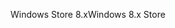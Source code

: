 <span data-ttu-id="47fa3-101">Windows Store 8.x</span><span class="sxs-lookup"><span data-stu-id="47fa3-101">Windows 8.x Store</span></span>